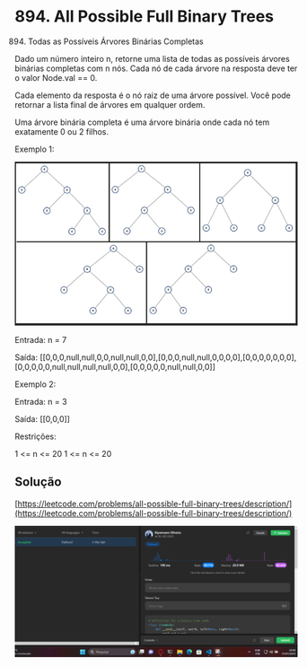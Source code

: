# 894. All Possible Full Binary Trees

894. Todas as Possíveis Árvores Binárias Completas

Dado um número inteiro n, retorne uma lista de todas as possíveis árvores binárias completas com n nós. Cada nó de cada árvore na resposta deve ter o valor Node.val == 0.

Cada elemento da resposta é o nó raiz de uma árvore possível. Você pode retornar a lista final de árvores em qualquer ordem.

Uma árvore binária completa é uma árvore binária onde cada nó tem exatamente 0 ou 2 filhos.

Exemplo 1:

![solucao_Klyssmann](../assets/894_exemplo.png)

Entrada: n = 7

Saída: [[0,0,0,null,null,0,0,null,null,0,0],[0,0,0,null,null,0,0,0,0],[0,0,0,0,0,0,0],[0,0,0,0,0,null,null,null,null,0,0],[0,0,0,0,0,null,null,0,0]]

Exemplo 2:

Entrada: n = 3

Saída: [[0,0,0]]

Restrições:

1 <= n <= 20
1 <= n <= 20

## Solução
[https://leetcode.com/problems/all-possible-full-binary-trees/description/](https://leetcode.com/problems/all-possible-full-binary-trees/description/)

![solucao_Klyssmann](../assets/894.png)